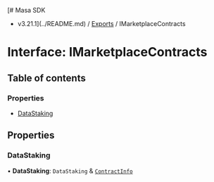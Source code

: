 [# Masa SDK
 - v3.21.1](../README.md) / [Exports](../modules.md) / IMarketplaceContracts

# Interface: IMarketplaceContracts

## Table of contents

### Properties

- [DataStaking](IMarketplaceContracts.md#datastaking)

## Properties

### DataStaking

• **DataStaking**: `DataStaking` & [`ContractInfo`](ContractInfo.md)

